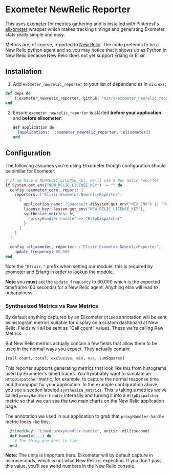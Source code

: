 # Exometer NewRelic Reporter

This uses [exometer](https://github.com/Feuerlabs/exometer) for metrics
gathering and is installed with Pinterest's
[elixometer](https://github.com/pinterest/elixometer) wrapper which makes
tracking timings and generating Exometer stats really simple and easy.

Metrics are, of course, reported to [New Relic](https://newrelic.com/). The
code pretends to be a New Relic python agent and so you may notice that it
shows up as Python in New Relic because New Relic does not yet support Erlang
or Elixir.

## Installation

 1. Add `exometer_newrelic_reporter` to your list of dependencies in `mix.exs`:

   ```elixir
   def deps do
     [ {:exometer_newrelic_reporter, github: "nitro/exometer_newrelic_reporter"} ]
   end
   ```

 2. Ensure `exometer_newrelic_reporter` is started **before your application**
    and **before elixometer**:

    ```elixir
    def application do
      [applications: [:exometer_newrelic_reporter, :elixometer]]
    end
    ```

## Configuration

The following assumes you're using Elixometer though configuration should be similar for Exometer:

```elixir
# If we have a NEWRELIC_LICENSE_KEY, we'll use a New Relic reporter
if System.get_env("NEW_RELIC_LICENSE_KEY") != "" do
  config :exometer_core, report: [
    reporters: ["Elixir.Exometer.NewrelicReporter":
      [
        application_name: "Spacesuit #{System.get_env("MIX_ENV") || "development"}",
        license_key: System.get_env("NEW_RELIC_LICENSE_KEY"),
        synthesize_metrics: %{
          "proxyHandler-handle" => "HttpDispatcher"
        }
      ]
    ]
  ]

  config :elixometer, reporter: :"Elixir.Exometer.NewrelicReporter",
    update_frequency: 60_000
end
```

Note the `"Elixir."` prefix when setting our module, this is required by
exometer and Erlang in order to lookup the module.

**Note** you **must** set the `update_frequency` to 60,000 which is the
expected timeframe (60 seconds) for a New Relic agent. Anything else will lead
to unhappiness.

### Synthesized Metrics vs Raw Metrics

By default anything captured by an Elixometer `@timed` annotation will be
sent as histogram metrics suitable for display on a custom dashboard at
New Relic. Fields will all be sent as "Call count" values. These we're
calling Raw Metrics.

But New Relic metrics actually contain a few fields that allow them to be
used in the normal ways you expect. They actually contain:
```python
[call count, total, exclusive, min, max, sumSquares]
```

This reporter supports generating metrics that look like this from histograms
used by Exometer's timed traces. You'll probably want to simulate an
`HttpDispatcher` metric, for example, to capture the normal response time and
throughput for your application. In the example configuration above, you see a
section labeled `synthesize_metrics`. This is taking a metrics we've called
`proxyHandler-handle` internally and turning it into a `HttpDispatcher` metric
so that we can see the two main charts on the New Relic application page.

The annotation we used in our application to grab that `proxyHandler-handle`
metric looks like this:

```elixir
  @timed(key: "timed.proxyHandler-handle", units: :millisecond)
  def handle(...) do
	# The thing you want to time
  end
```

**Note:** The units is important here. Elixometer will by default capture
in microseconds, which is not what New Relic is expecting. If you don't
pass this value, you'll see weird numbers in the New Relic console.
